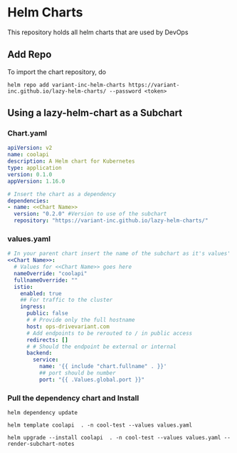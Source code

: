 # Helm Charts

This repository holds all helm charts that are used by DevOps

## Add Repo

To import the chart repository, do

`helm repo add variant-inc-helm-charts https://variant-inc.github.io/lazy-helm-charts/ --password <token>`

## Using a lazy-helm-chart as a Subchart

### Chart.yaml

```yaml
apiVersion: v2
name: coolapi
description: A Helm chart for Kubernetes
type: application
version: 0.1.0
appVersion: 1.16.0

# Insert the chart as a dependency
dependencies:
- name: <<Chart Name>>
  version: "0.2.0" #Version to use of the subchart
  repository: "https://variant-inc.github.io/lazy-helm-charts/"
```

### values.yaml

```yaml
# In your parent chart insert the name of the subchart as it's values' key
<<Chart Name>>:
  # Values for <<Chart Name>> goes here
  nameOverride: "coolapi"
  fullnameOverride: ""
  istio:
    enabled: true
    ## For traffic to the cluster
    ingress:
      public: false
      # # Provide only the full hostname
      host: ops-drivevariant.com
      # Add endpoints to be rerouted to / in public access
      redirects: []
      # # Should the endpoint be external or internal
      backend:
        service:
          name: '{{ include "chart.fullname" . }}'
          ## port should be number
          port: "{{ .Values.global.port }}"
```

### Pull the dependency chart and Install

`helm dependency update`

`helm template coolapi  . -n cool-test --values values.yaml`

`helm upgrade --install coolapi  . -n cool-test --values values.yaml --render-subchart-notes`
